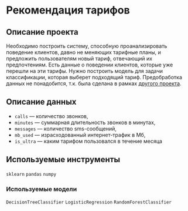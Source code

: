 # Рекомендация тарифов

## Описание проекта

Необходимо построить систему, способную проанализировать поведение клиентов, давно не меняющих тарифные планы, и предложить пользователям новый тариф, отвечающий их предпочтениям.
Есть данные о поведении клиентов, которые уже перешли на эти тарифы. Нужно построить модель для задачи классификации, которая выберет подходящий тариф. 
Предобработка данных не понадобится, т.к. была сделана в рамках [другого проекта](../04_statistical_data_analysis/statistical_data_analysis.ipynb).

## Описание данных

- `сalls` — количество звонков,
- `minutes` — суммарная длительность звонков в минутах,
- `messages` — количество sms-сообщений,
- `mb_used` — израсходованный интернет-трафик в Мб,
- `is_ultra` — каким тарифом пользовался в течение месяца

## Используемые инструменты

`sklearn` `pandas` `numpy`

### Используемые модели

`DecisionTreeClassifier` `LogisticRegression` `RandomForestClassifier`
